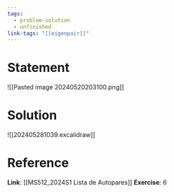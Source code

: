 ```yaml
---
tags:
  - problem-solution
  - unfinished
link-tags: "[[eigenpair]]"
---
```

# Statement 
![[Pasted image 20240520203100.png]]

# Solution
![[202405281039.excalidraw]]

# Reference
**Link**: [[MS512_2024S1 Lista de Autopares]]
**Exercise**: 6